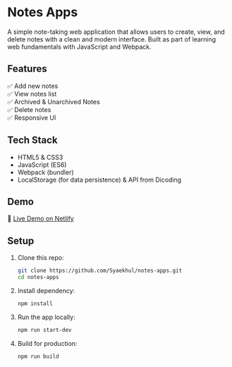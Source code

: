 # Notes Apps

A simple note-taking web application that allows users to create, view, and delete notes with a clean and modern interface. Built as part of learning web fundamentals with JavaScript and Webpack.

## Features
✅ Add new notes  
✅ View notes list  
✅ Archived & Unarchived Notes  
✅ Delete notes  
✅ Responsive UI  

## Tech Stack
- HTML5 & CSS3
- JavaScript (ES6)
- Webpack (bundler)
- LocalStorage (for data persistence) & API from Dicoding

## Demo
🚀 [Live Demo on Netlify](https://notes-apps.netlify.app/)

## Setup
1. Clone this repo:
   ```bash
   git clone https://github.com/Syaekhul/notes-apps.git
   cd notes-apps
   ```
2. Install dependency:
   ```bash
   npm install
   ```
3. Run the app locally:
   ```bash
   npm run start-dev
   ```
4. Build for production:
   ```bash
   npm run build
   ```

